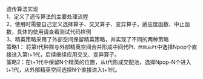 遗传算法实现  
1、定义了遗传算法的主要处理流程  
2、使用时需要自己定义选择算子、交叉算子、变异算子，适应度函数、中止函数，具体的使用请查看测试代码样例  
3、精英策略采用了外部空间保留精英策略，并实现了不同的两种策略  
策略1： 将第t代种群与外部精英空间合并形成中间代Pt`，然后从Pt`中选择Npop个直接进入第t+1代，后续继续应用交叉、变异算子。  
策略2：在t+1代中保留N个精英的位置，从t代形成交配池，选择Npop-N个进入t+1代，从外部精英空间选择N个直接进入t+1代。

  
